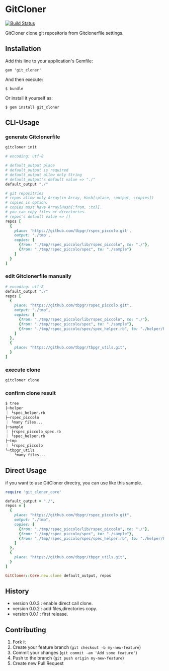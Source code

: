 # GitCloner

[![Build Status](https://travis-ci.org/tbpgr/git_cloner.png?branch=master)](https://travis-ci.org/tbpgr/git_cloner)

GitCloner clone git repositoris from Gitclonerfile settings.

## Installation

Add this line to your application's Gemfile:

    gem 'git_cloner'

And then execute:

    $ bundle

Or install it yourself as:

    $ gem install git_cloner

## CLI-Usage

### generate Gitclonerfile

~~~bash
gitcloner init
~~~

~~~ruby
# encoding: utf-8

# default_output place
# default_output is required
# default_output allow only String
# default_output's default value => "./"
default_output "./"

# git repositries
# repos allow only Array(in Array, Hash[:place, :output, :copies])
# copies is option.
# copies must have Array[Hash{:from, :to}].
# you can copy files or directories.
# repos's default value => []
repos [
  {
    place: 'https://github.com/tbpgr/rspec_piccolo.git',
    output: './tmp',
    copies: [
      {from: "./tmp/rspec_piccolo/lib/rspec_piccolo", to: "./"},
      {from: "./tmp/rspec_piccolo/spec", to: "./sample"}
    ]
  }
]
~~~

### edit Gitclonerfile manually

~~~ruby
# encoding: utf-8
default_output "./"
repos [
  {
    place: "https://github.com/tbpgr/rspec_piccolo.git",
    output: "./tmp",
    copies: [
      {from: "./tmp/rspec_piccolo/lib/rspec_piccolo", to: "./"}, 
      {from: "./tmp/rspec_piccolo/spec", to: "./sample"}, 
      {from: "./tmp/rspec_piccolo/spec/spec_helper.rb", to: "./helper/helper.rb"}, 
    ]
  },
  {
    place: "https://github.com/tbpgr/tbpgr_utils.git",
  }
]
~~~

### execute clone

~~~bash
gitcloner clone
~~~

### confirm clone result

~~~bash
$ tree
├─helper
｜ └spec_helper.rb
├─rspec_piccolo
｜ └many files...
├─sample
｜ ├rspec_piccolo_spec.rb
｜ └spec_helper.rb
├─tmp
｜ └rspec_piccolo
└─tbpgr_utils
    └many files...
~~~

## Direct Usage
if you want to use GitCloner directry, you can use like this sample.

~~~ruby
require 'git_cloner_core'

default_output = "./",
repos = [
  {
    place: "https://github.com/tbpgr/rspec_piccolo.git",
    output: "./tmp",
    copies: [
      {from: "./tmp/rspec_piccolo/lib/rspec_piccolo", to: "./"}, 
      {from: "./tmp/rspec_piccolo/spec", to: "./sample"}, 
      {from: "./tmp/rspec_piccolo/spec/spec_helper.rb", to: "./helper/helper.rb"}, 
    ]
  },
  {
    place: "https://github.com/tbpgr/tbpgr_utils.git",
  }
]

GitCloner::Core.new.clone default_output, repos
~~~

## History
* version 0.0.3 : enable direct call clone.
* version 0.0.2 : add files,directories copy.
* version 0.0.1 : first release.

## Contributing

1. Fork it
2. Create your feature branch (`git checkout -b my-new-feature`)
3. Commit your changes (`git commit -am 'Add some feature'`)
4. Push to the branch (`git push origin my-new-feature`)
5. Create new Pull Request

